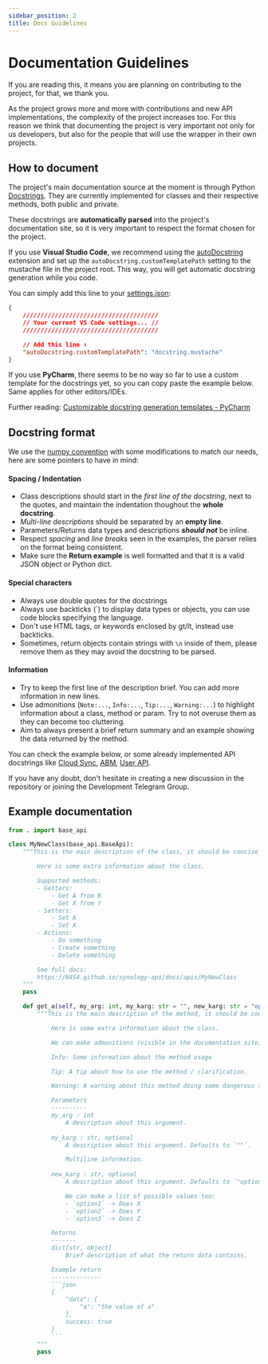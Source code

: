 ```yaml
---
sidebar_position: 2
title: Docs Guidelines
---
```


# Documentation Guidelines
If you are reading this, it means you are planning on contributing to the project, for that, we thank you.

As the project grows more and more with contributions and new API implementations, the complexity of the project increases too. For this reason we think that documenting the project is very important not only for us developers, but also for the people that will use the wrapper in their own projects.

## How to document
The project's main documentation source at the moment is through Python [Docstrings](https://peps.python.org/pep-0257/#what-is-a-docstring). They are currently implemented for classes and their respective methods, both public and private.

These docstrings are **automatically parsed** into the project's documentation site, so it is very important to respect the format chosen for the project.

If you use **Visual Studio Code**, we recommend using the [autoDocstring](https://marketplace.visualstudio.com/items?itemName=njpwerner.autodocstring) extension and set up the `autoDocstring.customTemplatePath` setting to the mustache file in the project root. This way, you will get automatic docstring generation while you code.

You can simply add this line to your [settings.json](https://code.visualstudio.com/docs/getstarted/settings#_user-settings):
```json
{
    //////////////////////////////////////
    // Your current VS Code settings... //
    //////////////////////////////////////

    // Add this line ⬇️
    "autoDocstring.customTemplatePath": "docstring.mustache"
}
```

If you use **PyCharm**, there seems to be no way so far to use a custom template for the docstrings yet, so you can copy paste the example below. Same applies for other editors/IDEs.

Further reading: [Customizable docstring generation templates - PyCharm](https://youtrack.jetbrains.com/issue/PY-12327/Customizable-docstring-generation-templates)

## Docstring format
We use the [numpy convention](https://numpydoc.readthedocs.io/en/latest/format.html) with some modifications to match our needs, here are some pointers to have in mind:

#### Spacing / Indentation
- Class descriptions should start in the _first line of the docstring_, next to the quotes, and maintain the indentation thoughout the **whole docstring**.
- _Multi-line descriptions_ should be separated by an **empty line**.
- Parameters/Returns data types and descriptions _**should not**_ be inline.
- Respect _spacing_ and _line breaks_ seen in the examples, the parser relies on the format being consistent.
- Make sure the **Return example** is well formatted and that it is a valid JSON object or Python dict.

#### Special characters
- Always use double quotes for the docstrings
- Always use backticks (`) to display data types or objects, you can use code blocks specifying the language.
- Don't use HTML tags, or keywords enclosed by gt/lt, instead use backticks.
- Sometimes, return objects contain strings with `\n` inside of them, please remove them as they may avoid the docstring to be parsed.

#### Information
- Try to keep the first line of the description brief. You can add more information in new lines.
- Use admonitions (`Note:...`, `Info:...`, `Tip:...`, `Warning:...`) to highlight information about a class, method or param. Try to not overuse them as they can become too cluttering.
- Aim to always present a brief return summary and an example showing the data returned by the method.


You can check the example below, or some already implemented API docstrings like [Cloud Sync](https://github.com/N4S4/synology-api/blob/master/synology_api/cloud_sync.py), [ABM](https://github.com/N4S4/synology-api/blob/master/synology_api/abm.py), [User API](https://github.com/N4S4/synology-api/blob/master/synology_api/core_user.py).

If you have any doubt, don't hesitate in creating a new discussion in the repository or joining the Development Telegram Group.

## Example documentation
````python
from . import base_api

class MyNewClass(base_api.BaseApi):
    """This is the main description of the class, it should be concise and to the point.

        Here is some extra information about the class.

        Supported methods:
        - Getters:
            - Get A from B
            - Get X from Y
        - Setters: 
            - Set A
            - Set X
        - Actions:
            - Do something
            - Create something
            - Delete something

        See full docs:  
        https://N4S4.github.io/synology-api/docs/apis/MyNewClass
    """
    pass

    def get_a(self, my_arg: int, my_karg: str = "", new_karg: str = "option1") -> dict[str, object]:
        """This is the main description of the method, it should be concise and to the point.

            Here is some extra information about the class.

            We can make admonitions (visible in the documentation site) as so:

            Info: Some information about the method usage

            Tip: A tip about how to use the method / clarification.

            Warning: A warning about this method doing some dangerous stuff.

            Parameters
            ----------
            my_arg : int
                A description about this argument.
            
            my_karg : str, optional
                A description about this argument. Defaults to `""`.

                Multiline information.
            
            new_karg : str, optional
                A description about this argument. Defaults to `"option1"`

                We can make a list of possible values too:
                - `option1` -> Does X
                - `option2` -> Does Y
                - `option3` -> Does Z

            Returns
            -------
            dict[str, object]
                Brief description of what the return data contains.

            Example return
            --------------
            ```json
            {
                "data": {
                    "a": "the value of a"
                },
                success: true
            }
            ```
        """
        pass
````